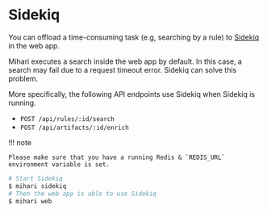 # Sidekiq

You can offload a time-consuming task (e.g, searching by a rule) to [Sidekiq](https://github.com/sidekiq/sidekiq) in the web app.

Mihari executes a search inside the web app by default. In this case, a search may fail due to a request timeout error. Sidekiq can solve this problem.

More specifically, the following API endpoints use Sidekiq when Sidekiq is running.

- `POST /api/rules/:id/search`
- `POST /api/artifacts/:id/enrich`

!!! note

    Please make sure that you have a running Redis & `REDIS_URL` environment variable is set.

```bash
# Start Sidekiq
$ mihari sidekiq
# Then the web app is able to use Sidekiq
$ mihari web
```
